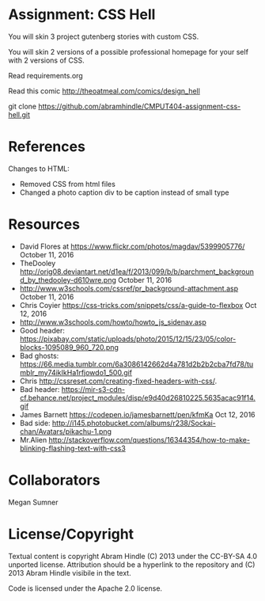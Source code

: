 Assignment: CSS Hell
====================

You will skin 3 project gutenberg stories with custom CSS.

You will skin 2 versions of a possible professional homepage for your
self with 2 versions of CSS.

Read requirements.org

Read this comic http://theoatmeal.com/comics/design_hell

git clone https://github.com/abramhindle/CMPUT404-assignment-css-hell.git

References
==========
Changes to HTML:
- Removed CSS from html files
- Changed a photo caption div to be caption instead of small type

Resources
=========
- David Flores at https://www.flickr.com/photos/magdav/5399905776/ October 11, 2016
- TheDooley http://orig08.deviantart.net/d1ea/f/2013/099/b/b/parchment_background_by_thedooley-d610wre.png October 11, 2016
- http://www.w3schools.com/cssref/pr_background-attachment.asp October 11, 2016
- Chris Coyier https://css-tricks.com/snippets/css/a-guide-to-flexbox Oct 12, 2016
- http://www.w3schools.com/howto/howto_js_sidenav.asp
- Good header: https://pixabay.com/static/uploads/photo/2015/12/15/23/05/color-blocks-1095089_960_720.png
- Bad ghosts: https://66.media.tumblr.com/6a3086142662d4a781d2b2b2cba7fd78/tumblr_my74ikIkHa1rfjowdo1_500.gif
- Chris http://cssreset.com/creating-fixed-headers-with-css/.
- Bad header: https://mir-s3-cdn-cf.behance.net/project_modules/disp/e9d40d26810225.5635acac91f14.gif
- James Barnett https://codepen.io/jamesbarnett/pen/kfmKa Oct 12, 2016
- Bad side: http://i145.photobucket.com/albums/r238/Sockai-chan/Avatars/pikachu-1.png
- Mr.Alien http://stackoverflow.com/questions/16344354/how-to-make-blinking-flashing-text-with-css3


Collaborators
=============
Megan Sumner

License/Copyright
=================

Textual content is copyright Abram Hindle (C) 2013 under the CC-BY-SA
4.0 unported license. Attribution should be a hyperlink to the
repository and (C) 2013 Abram Hindle visibile in the text.

Code is licensed under the Apache 2.0 license.


